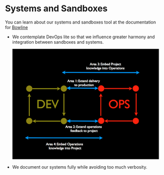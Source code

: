 # Systems and Sandboxes

You can learn about our systems and sandboxes tool at the documentation for [Bowline](https://github.com/davenuman/bowline)

- We contemplate DevOps lite so that we influence greater harmony and integration between sandboxes and systems.

  ![DevOps Lite](../img/devops-areas.png)

- We document our systems fully while avoiding too much verbosity.
